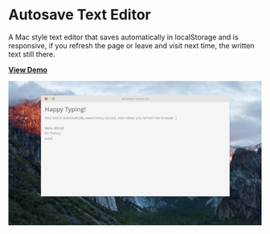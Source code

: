 # Autosave Text Editor

A Mac style text editor that saves automatically in localStorage and is responsive, if you refresh the page or leave and visit next time, the written text still there.  

[**View Demo**](https://pamcy.github.io/50Websites/18-texteditor)

![Autosave Text Editor](./demo-texteditor.png)
